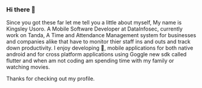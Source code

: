 ### Hi there 👋

Since you got these far let me tell you a little about myself, My name is Kingsley Usoro.
A Mobile Software Developer at DataInfosec, currently work on Tanda, A Time and Attendance Management system for businesses and companies alike  that have to monitor thier staff ins and outs and track down productivity.
I enjoy developing 🤖, mobile applications for both native android and for cross platform applications using Goggle new sdk called flutter and when am not coding am spending time with my family or watching movies.

Thanks for checking out my profile.

<!--
**KingsleyUsoroeno/KingsleyUsoroeno** is a ✨ _special_ ✨ repository because its `README.md` (this file) appears on your GitHub profile.

Here are some ideas to get you started:

- 🔭 I’m currently working on ...
- 🌱 I’m currently learning ...
- 👯 I’m looking to collaborate on ...
- 🤔 I’m looking for help with ...
- 💬 Ask me about ...
- 📫 How to reach me: ...
- 😄 Pronouns: ...
- ⚡ Fun fact: ...
-->

